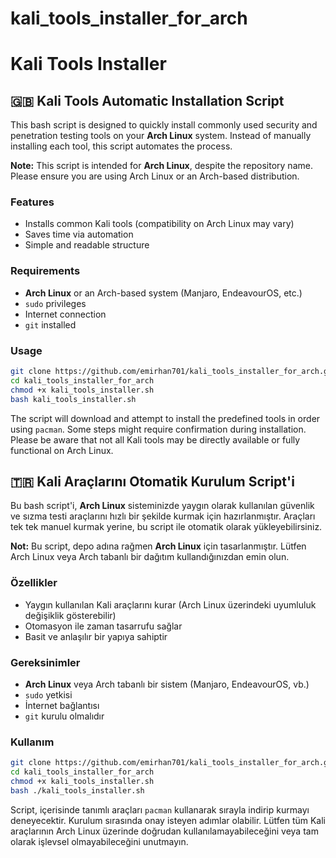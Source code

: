 
# kali_tools_installer_for_arch

# Kali Tools Installer

## 🇬🇧 Kali Tools Automatic Installation Script

This bash script is designed to quickly install commonly used security and penetration testing tools on your **Arch Linux** system. Instead of manually installing each tool, this script automates the process.

**Note:** This script is intended for **Arch Linux**, despite the repository name. Please ensure you are using Arch Linux or an Arch-based distribution.

### Features

- Installs common Kali tools (compatibility on Arch Linux may vary)
- Saves time via automation
- Simple and readable structure

### Requirements

- **Arch Linux** or an Arch-based system (Manjaro, EndeavourOS, etc.)
- `sudo` privileges
- Internet connection
- `git` installed

### Usage

```bash
git clone https://github.com/emirhan701/kali_tools_installer_for_arch.git
cd kali_tools_installer_for_arch
chmod +x kali_tools_installer.sh
bash kali_tools_installer.sh
````
The script will download and attempt to install the predefined tools in order using `pacman`. Some steps might require confirmation during installation. Please be aware that not all Kali tools may be directly available or fully functional on Arch Linux.


## 🇹🇷 Kali Araçlarını Otomatik Kurulum Script'i

Bu bash script'i, **Arch Linux** sisteminizde yaygın olarak kullanılan güvenlik ve sızma testi araçlarını hızlı bir şekilde kurmak için hazırlanmıştır. Araçları tek tek manuel kurmak yerine, bu script ile otomatik olarak yükleyebilirsiniz.

**Not:** Bu script, depo adına rağmen **Arch Linux** için tasarlanmıştır. Lütfen Arch Linux veya Arch tabanlı bir dağıtım kullandığınızdan emin olun.

### Özellikler

  - Yaygın kullanılan Kali araçlarını kurar (Arch Linux üzerindeki uyumluluk değişiklik gösterebilir)
  - Otomasyon ile zaman tasarrufu sağlar
  - Basit ve anlaşılır bir yapıya sahiptir

### Gereksinimler

  - **Arch Linux** veya Arch tabanlı bir sistem (Manjaro, EndeavourOS, vb.)
  - `sudo` yetkisi
  - İnternet bağlantısı
  - `git` kurulu olmalıdır

### Kullanım

```bash
git clone https://github.com/emirhan701/kali_tools_installer_for_arch.git
cd kali_tools_installer_for_arch
chmod +x kali_tools_installer.sh
bash ./kali_tools_installer.sh
```
Script, içerisinde tanımlı araçları `pacman` kullanarak sırayla indirip kurmayı deneyecektir. Kurulum sırasında onay isteyen adımlar olabilir. Lütfen tüm Kali araçlarının Arch Linux üzerinde doğrudan kullanılamayabileceğini veya tam olarak işlevsel olmayabileceğini unutmayın.
